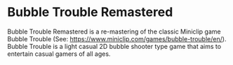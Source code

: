 # Bubble Trouble Remastered
Bubble Trouble Remastered is a re-mastering of the classic Miniclip game Bubble Trouble (See: https://www.miniclip.com/games/bubble-trouble/en/). Bubble Trouble is a light casual 2D bubble shooter type game that aims to entertain casual gamers of all ages.
